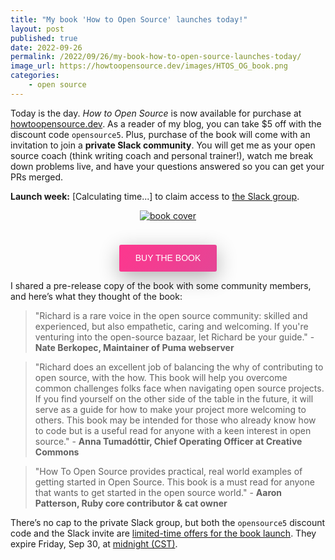 ```yaml
---
title: "My book 'How to Open Source' launches today!"
layout: post
published: true
date: 2022-09-26
permalink: /2022/09/26/my-book-how-to-open-source-launches-today/
image_url: https://howtoopensource.dev/images/HTOS_OG_book.png
categories:
    - open source
---
```



Today is the day. *How to Open Source* is now available for purchase at [howtoopensource.dev](https://howtoopensource.dev). As a reader of my blog, you can take $5 off with the discount code `opensource5`. Plus, purchase of the book will come with an invitation to join a **private Slack community**. You will get me as your open source coach (think writing coach and personal trainer!), watch me break down problems live, and have your questions answered so you can get your PRs merged.

<p><strong>Launch week:</strong>
<span class="countdown">[Calculating time...]</span> to claim access to <a href="https://howtoopensource.dev/#join_me_hacktoberfest">the Slack group</a>.</p>

<script type="text/javascript">
function countdownTimer() {
  // YYYY-MM-DDTHH:mm:ss.sssZ
  const deadlineUtc = new Date("2022-10-01T05:00:00.000-00:00");
  const now = new Date();
  const difference =  deadlineUtc - now;
  let remaining = "Time's up!";

  if (difference > 0) {
    const parts = {
      days: Math.floor(difference / (1000 * 60 * 60 * 24)),
      hours: Math.floor((difference / (1000 * 60 * 60)) % 24),
      minutes: Math.floor((difference / 1000 / 60) % 60),
      seconds: Math.floor((difference / 1000) % 60),
    };
    remaining = Object.keys(parts).map(part => {
    return `${parts[part]} ${part}`;
    }).join(" ");
    remaining = `${remaining} left`
  }

  collection = document.getElementsByClassName("countdown");
  for (it of collection) {
    it.innerHTML = remaining;
  }
}

countdownTimer();
setInterval(countdownTimer, 1000);

</script>

<div align="center" >
  <a href="https://howtoopensource.dev">
    <img alt="book cover" style="" src="https://howtoopensource.dev/images/cover-email.png" />
  </a>
<p>
<a href="https://howtoopensource.dev" style="background-color: rgb(0, 123, 255);
background-image: linear-gradient(122deg, rgb(253, 55, 142) 0%, rgb(229, 69, 149) 100%);
border-bottom-color: rgb(255, 255, 255);
border-bottom-left-radius: 3px;
border-bottom-right-radius: 3px;
border-bottom-style: none;
border-bottom-width: 0px;
border-image-outset: 0;
border-image-repeat: stretch;
border-image-slice: 100%;
border-image-source: none;
border-image-width: 1;
border-left-color: rgb(255, 255, 255);
border-left-style: none;
border-left-width: 0px;
border-right-color: rgb(255, 255, 255);
border-right-style: none;
border-right-width: 0px;
border-top-color: rgb(255, 255, 255);
border-top-left-radius: 3px;
border-top-right-radius: 3px;
border-top-style: none;
border-top-width: 0px;
box-shadow: rgba(0, 0, 0, 0.3) 0px 9px 32px 0px;
box-sizing: border-box;
color: rgb(255, 255, 255);
display: inline-block;
font-family: 'Rubik', sans-serif;
font-size: 14px;
font-weight: 500;
line-height: 21px;
padding-bottom: 11.2px;
padding-left: 25.6px;
padding-right: 25.6px;
padding-top: 11.2px;
text-align: center;
text-decoration-color: rgb(255, 255, 255);
text-decoration-line: none;
text-decoration-style: solid;
text-decoration-thickness: auto;
text-transform: uppercase;
touch-action: manipulation;
transition-delay: 0s;
transition-duration: 0.3s;
transition-property: all;
transition-timing-function: ease;
user-select: none;
vertical-align: middle;
white-space: nowrap;
margin-top: 1.5rem;
">Buy the Book</a>

</p>
</div>


I shared a pre-release copy of the book with some community members, and here’s what they thought of the book:

>  "Richard is a rare voice in the open source community: skilled and experienced, but also empathetic, caring and welcoming. If you're venturing into the open-source bazaar, let Richard be your guide." - **Nate Berkopec, Maintainer of Puma webserver**

> "Richard does an excellent job of balancing the why of contributing to open source, with the how. This book will help you overcome common challenges folks face when navigating open source projects. If you find yourself on the other side of the table in the future, it will serve as a guide for how to make your project more welcoming to others. This book may be intended for those who already know how to code but is a useful read for anyone with a keen interest in open source." - **Anna Tumadóttir, Chief Operating Officer at Creative Commons**

> "How To Open Source provides practical, real world examples of getting started in Open Source. This book is a must read for anyone that wants to get started in the open source world." - **Aaron Patterson, Ruby core contributor & cat owner**

There’s no cap to the private Slack group, but both the `opensource5` discount code and the Slack invite are [limited-time offers for the book launch](https://howtoopensource.dev#join_me_hacktoberfest). They expire Friday, Sep 30, at [midnight (CST)](https://howtoopensource.dev#join_me_hacktoberfest).
